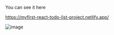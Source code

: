 You can see it here 

https://myfirst-react-todo-list-project.netlify.app/

![image](https://user-images.githubusercontent.com/75462686/126732933-c3912e40-9d41-49df-add3-7d2de339217b.png)

